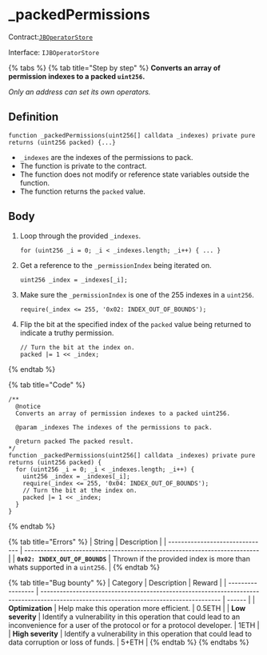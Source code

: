 # \_packedPermissions

Contract:[`JBOperatorStore`](../)​‌

Interface: `IJBOperatorStore`

{% tabs %}
{% tab title="Step by step" %}
**Converts an array of permission indexes to a packed `uint256`.**

_Only an address can set its own operators._

## Definition

```solidity
function _packedPermissions(uint256[] calldata _indexes) private pure returns (uint256 packed) {...}
```

* `_indexes` are the indexes of the permissions to pack.
* The function is private to the contract.
* The function does not modify or reference state variables outside the function.
* The function returns the `packed` value.

## Body

1.  Loop through the provided `_indexes`.

    ```solidity
    for (uint256 _i = 0; _i < _indexes.length; _i++) { ... }
    ```
2.  Get a reference to the `_permissionIndex` being iterated on.

    ```solidity
    uint256 _index = _indexes[_i];
    ```
3.  Make sure the `_permissionIndex` is one of the 255 indexes in a `uint256`.

    ```solidity
    require(_index <= 255, '0x02: INDEX_OUT_OF_BOUNDS');
    ```
4.  Flip the bit at the specified index of the `packed` value being returned to indicate a truthy permission.

    ```solidity
    // Turn the bit at the index on.
    packed |= 1 << _index;
    ```
{% endtab %}

{% tab title="Code" %}
```solidity
/** 
  @notice 
  Converts an array of permission indexes to a packed uint256.

  @param _indexes The indexes of the permissions to pack.

  @return packed The packed result.
*/
function _packedPermissions(uint256[] calldata _indexes) private pure returns (uint256 packed) {
  for (uint256 _i = 0; _i < _indexes.length; _i++) {
    uint256 _index = _indexes[_i];
    require(_index <= 255, '0x04: INDEX_OUT_OF_BOUNDS');
    // Turn the bit at the index on.
    packed |= 1 << _index;
  }
}
```
{% endtab %}

{% tab title="Errors" %}
| String                          | Description                                                               |
| ------------------------------- | ------------------------------------------------------------------------- |
| **`0x02: INDEX_OUT_OF_BOUNDS`** | Thrown if the provided index is more than whats supported in a `uint256`. |
{% endtab %}

{% tab title="Bug bounty" %}
| Category          | Description                                                                                                                            | Reward |
| ----------------- | -------------------------------------------------------------------------------------------------------------------------------------- | ------ |
| **Optimization**  | Help make this operation more efficient.                                                                                               | 0.5ETH |
| **Low severity**  | Identify a vulnerability in this operation that could lead to an inconvenience for a user of the protocol or for a protocol developer. | 1ETH   |
| **High severity** | Identify a vulnerability in this operation that could lead to data corruption or loss of funds.                                        | 5+ETH  |
{% endtab %}
{% endtabs %}
